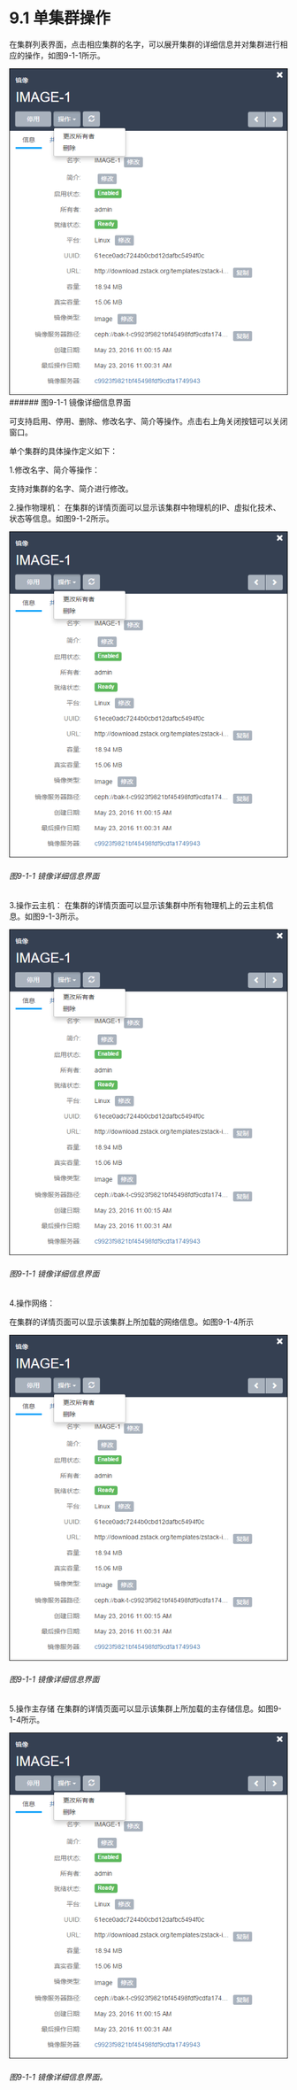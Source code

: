 # 9.1 单集群操作

在集群列表界面，点击相应集群的名字，可以展开集群的详细信息并对集群进行相应的操作，如图9-1-1所示。

![png](../images/9-1-1.png "图9-1-1  镜像详细信息界面")###### 图9-1-1  镜像详细信息界面

可支持启用、停用、删除、修改名字、简介等操作。点击右上角关闭按钮可以关闭窗口。

单个集群的具体操作定义如下：

1.修改名字、简介等操作：

支持对集群的名字、简介进行修改。

2.操作物理机：
在集群的详情页面可以显示该集群中物理机的IP、虚拟化技术、状态等信息。如图9-1-2所示。

![png](../images/9-1-1.png "图9-1-1  镜像详细信息界面")
###### 图9-1-1  镜像详细信息界面

3.操作云主机：
在集群的详情页面可以显示该集群中所有物理机上的云主机信息。如图9-1-3所示。

![png](../images/9-1-1.png "图9-1-1 镜像详细信息界面")
###### 图9-1-1 镜像详细信息界面

4.操作网络：

在集群的详情页面可以显示该集群上所加载的网络信息。如图9-1-4所示

![png](../images/9-1-1.png "图9-1-1 镜像详细信息界面")
###### 图9-1-1 镜像详细信息界面


5.操作主存储
在集群的详情页面可以显示该集群上所加载的主存储信息。如图9-1-4所示。

![png](../images/9-1-1.png "图9-1-1 镜像详细信息界面")
###### 图9-1-1 镜像详细信息界面。